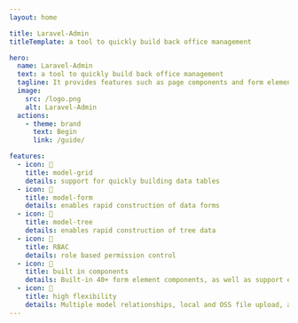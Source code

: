 ```yaml
---
layout: home

title: Laravel-Admin
titleTemplate: a tool to quickly build back office management

hero:
  name: Laravel-Admin
  text: a tool to quickly build back office management
  tagline: It provides features such as page components and form elements that can help you implement full-featured back-end management functions with very little code
  image:
    src: /logo.png
    alt: Laravel-Admin
  actions:
    - theme: brand
      text: Begin
      link: /guide/

features:
  - icon: 📄
    title: model-grid
    details: support for quickly building data tables
  - icon: 📄
    title: model-form
    details: enables rapid construction of data forms
  - icon: 📄
    title: model-tree
    details: enables rapid construction of tree data
  - icon: 📄
    title: RBAC
    details: role based permission control
  - icon: 📄
    title: built in components
    details: Built-in 40+ form element components, as well as support extension components, support custom charts
  - icon: 📄
    title: high flexibility
    details: Multiple model relationships, local and OSS file upload, and multi-database support
---
```


<script setup>
import { onMounted } from 'vue'
import { fetchReleaseTag } from './.vitepress/utils/fetchReleaseTag.js'

onMounted(() => {
  fetchReleaseTag()
})
</script>